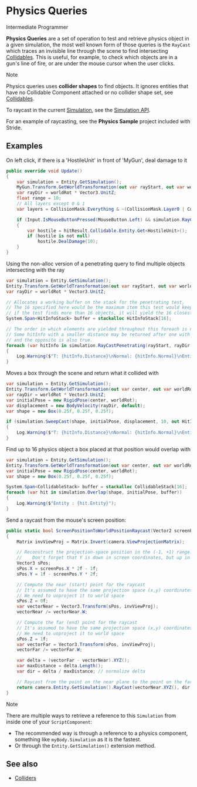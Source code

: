 # Physics Queries

<span class="badge text-bg-primary">Intermediate</span>
<span class="badge text-bg-success">Programmer</span>

**Physics Queries** are a set of operation to test and retrieve physics object in a given simulation, the most well known form of those queries is the `RayCast` which traces an invisible line through the scene to find intersecting [Collidables](colliders.md). This is useful, for example, to check which objects are in a gun's line of fire, or are under the mouse cursor when the user clicks.

> [!Note]
> Physics queries uses **collider shapes** to find objects. It ignores entities that have no Collidable Component attached or no collider shape set, see [Collidables](colliders.md).

To raycast in the current [Simulation](xref:Stride.BepuPhysics.BepuSimulation), see the [Simulation API](xref:Stride.BepuPhysics.BepuSimulation).

For an example of raycasting, see the **Physics Sample** project included with Stride.

## Examples
On left click, if there is a 'HostileUnit' in front of 'MyGun', deal damage to it
```cs
public override void Update()
{
    var simulation = Entity.GetSimulation();
    MyGun.Transform.GetWorldTransformation(out var rayStart, out var worldRot, out _);
    var rayDir = worldRot * Vector3.UnitZ;
    float range = 10;
    // All layers except 0 & 1
    var layers = CollisionMask.Everything & ~(CollisionMask.Layer0 | CollisionMask.Layer1); 

    if (Input.IsMouseButtonPressed(MouseButton.Left) && simulation.RayCast(rayStart, rayDir, range, out HitInfo hitResult, layers))
    {
        var hostile = hitResult.Collidable.Entity.Get<HostileUnit>();
        if (hostile is not null)
            hostile.DealDamage(10);
    }
}
```
Using the non-alloc version of a penetrating query to find multiple objects intersecting with the ray
```cs
var simulation = Entity.GetSimulation();
Entity.Transform.GetWorldTransformation(out var rayStart, out var worldRot, out _);
var rayDir = worldRot * Vector3.UnitZ; 

// Allocates a working buffer on the stack for the penetrating test,
// The 16 specified here would be the maximum item this test would keep track of, 
// if the test finds more than 16 objects, it will yield the 16 closest ones
System.Span<HitInfoStack> buffer = stackalloc HitInfoStack[16];

// The order in which elements are yielded throughout this foreach is not guaranteed
// Some hitInfo with a smaller distance may be returned after one with a larger one,
// and the opposite is also true.
foreach (var hitInfo in simulation.RayCastPenetrating(rayStart, rayDir, 100f, buffer))
{
    Log.Warning($"T: {hitInfo.Distance}\nNormal: {hitInfo.Normal}\nEntity : {hitInfo.Collidable.Entity}");
}
```
Moves a box through the scene and return what it collided with
```cs
var simulation = Entity.GetSimulation();
Entity.Transform.GetWorldTransformation(out var center, out var worldRot, out _);
var rayDir = worldRot * Vector3.UnitZ;
var initialPose = new RigidPose(center, worldRot);
var displacement = new BodyVelocity(rayDir, default);
var shape = new Box(0.25f, 0.25f, 0.25f);

if (simulation.SweepCast(shape, initialPose, displacement, 10, out HitInfo hitInfo))
{
    Log.Warning($"T: {hitInfo.Distance}\nNormal: {hitInfo.Normal}\nEntity : {hitInfo.Collidable.Entity}");
}
```
Find up to 16 physics object a box placed at that position would overlap with
```cs
var simulation = Entity.GetSimulation();
Entity.Transform.GetWorldTransformation(out var center, out var worldRot, out _);
var initialPose = new RigidPose(center, worldRot);
var shape = new Box(0.25f, 0.25f, 0.25f);

System.Span<CollidableStack> buffer = stackalloc CollidableStack[16];
foreach (var hit in simulation.Overlap(shape, initialPose, buffer))
{
    Log.Warning($"Entity : {hit.Entity}");
}
```
Send a raycast from the mouse's screen position:
```cs
public static bool ScreenPositionToWorldPositionRaycast(Vector2 screenPos, CameraComponent camera)
{
    Matrix invViewProj = Matrix.Invert(camera.ViewProjectionMatrix);

    // Reconstruct the projection-space position in the (-1, +1) range.
    //    Don't forget that Y is down in screen coordinates, but up in projection space
    Vector3 sPos;
    sPos.X = screenPos.X * 2f - 1f;
    sPos.Y = 1f - screenPos.Y * 2f;

    // Compute the near (start) point for the raycast
    // It's assumed to have the same projection space (x,y) coordinates and z = 0 (lying on the near plane)
    // We need to unproject it to world space
    sPos.Z = 0f;
    var vectorNear = Vector3.Transform(sPos, invViewProj);
    vectorNear /= vectorNear.W;

    // Compute the far (end) point for the raycast
    // It's assumed to have the same projection space (x,y) coordinates and z = 1 (lying on the far plane)
    // We need to unproject it to world space
    sPos.Z = 1f;
    var vectorFar = Vector3.Transform(sPos, invViewProj);
    vectorFar /= vectorFar.W;

    var delta = (vectorFar - vectorNear).XYZ();
    var maxDistance = delta.Length();
    var dir = delta / maxDistance; // normalize delta

    // Raycast from the point on the near plane to the point on the far plane and get the collision result
    return camera.Entity.GetSimulation().RayCast(vectorNear.XYZ(), dir, maxDistance, out HitInfo hit);
}
```

>[!Note]
>There are multiple ways to retrieve a reference to this `Simulation` from inside one of your `ScriptComponent`:
>- The recommended way is through a reference to a physics component, something like `myBody.Simulation` as it is the fastest.
>- Or through the `Entity.GetSimulation()` extension method.

## See also
* [Colliders](colliders.md)
